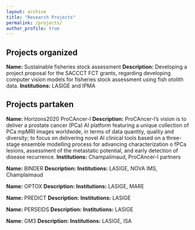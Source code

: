 ```yaml
---
layout: archive
title: "Research Projects"
permalink: /projects/
author_profile: true
---
```


## Projects organized

**Name:** Sustainable fisheries stock assessment
**Description:** Developing a project proposal for the SACCCT FCT grants, regarding developing computer vision models for fisheries stock assessment using fish otolith data. 
**Institutions:** LASIGE and IPMA

## Projects partaken

**Name:** Horizons2020 ProCAncer-I
**Description:** ProCAncer-I’s vision is to deliver a prostate cancer (PCa) AI platform featuring a unique collection of PCa mpMRI images worldwide, in terms of data quantity, quality and diversity; to focus on delivering novel AI clinical tools based on a three-stage ensemble modelling process for advancing characterization o fPCa lesions, assessment of the metastatic potential, and early detection of disease recurrence.
**Institutions:** Champalimaud, ProCAncer-I partners

**Name:** BINDER
**Description:**
**Institutions:** LASIGE, NOVA IMS, Champlaimaud

**Name:** OPTOX
**Description:**
**Institutions:** LASIGE, MARE

**Name:** PREDICT
**Description:**
**Institutions:** LASIGE

**Name:** PERSEIDS
**Description:**
**Institutions:** LASIGE

**Name:** GM3
**Description:**
**Institutions:** LASIGE, ISA
